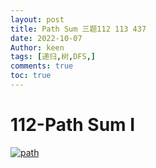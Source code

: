 ```yaml
---
layout: post
title: Path Sum 三题112 113 437
date: 2022-10-07
Author: keen
tags: [递归,树,DFS,]
comments: true
toc: true
---
```

# 112-Path Sum I
[![path](https://lh3.googleusercontent.com/u/0/d/1f0bgfzciau3aPCvxq5w35G3J2aWduCbc)](https://lh3.googleusercontent.com/fife/AAbDypDfy8dqIPWvry44Dpav7LgCGhE89DWL-0RuYQSUmHQYq1hdxZk0hSYV5Vhw-EfMCV7A5sCIAssjN05m7UAY2gLGaUIzTZlaSyrRXRyoEP0dwMU294xQJsjaIflOFk24Ap-R0mCEM0qJpTbX-hZWlcU4W6Jxi7YDhDZ-YLLBEX6my6PNSm2qgEDS32SOZfNSS7atM7O2qywfAyjyabRX19jwZo6xlTeh1_Y4jjk-U-dCynNyrBTfqTAr-V4guySETBKPgNhMiQLZKBDwq1BT-aNNyP1gHGgGqvcyxU98CkLx1ZHgiLFR9p2mjGg5i4Ek3mxjNuLMFKYn2quUDZ_kI23KyJD-kReXDGc7y0xXW8hXsDSbEMtqL5HjRbcfMyw92h9eztwKByppQxJN0nE3csaFcjJRsyWjR4hDgjjpdJRTBk6uqdC64QDc7JXBB801v1s4Xm5cPLy3h_aF_dNQA4-Z_Y58hYBGODLBW7YD_Iihr6m_ynjZFc1394xO1Qz31mWbsmLqXF9ms6BlAk48-wZ9ipEA_qx1ttUk_GWu0gYqdaCxnzOR8mgmb9lSPjGK2io0VbXPQOqLvJ6nHtLqTB3jH_rDE4TyIIfnvES4w4E4KLf39Znprqr05t3Omvx7twpPcX2910Fh0G-O1vSIrFtgYkEBBWmnvqnNFcTtx1lF6gdL1pujipbMcgEA1H0kTLmR46HnJcdLvVC3Kks0zgQRit4ksoLjV0AJe9UdfGY6qN2xjF1UDRD1kBQts4d5QeO2MpB1S_2lHi5zoynwv6XoPfo_kD_YTODGuTVtjbIL2GHUaWgpbmxyAsZkdIasu7OLQ5ILBRLVUMU39UqWs21k2U3WykvmodEKuSXe6s0eMnxk-_YlXeOBxUNfOhiPF9EEImpaq6HlZN8t74W_U5DyW-uFekNLzOxd02CybuOy9IleeMQBchjgHfF75rUTyBdw8uPlaA7TYyM_NpKEohzmf52eQQSGFDmdjIhuowqZ1-0W2-udVbKIGa0ru4rti1E-YKMXuU1MXzUegVzxinp-xCz2vYCFYT1XJvqmy31o41mQT-hDnOixOdDhwzdYxQY-HWK1PlVBPcd3x4EY0F6M0FbBqMkVjfaM6FWVL-oxg4RGkv6h2egfPbNXQSQ4iEZhZzqsii1d8FUNnFfvOlHwkYpBq_166gfAiOslTVNGYnUadUTKAwmendFrjQ6RjZfd4M7R6cLp1XZLB-G0FgIYQXy4NpK35ARugbo5W6Llck3EdnLNPIdLcm71Bxt40E3yUvA2hdlwGC8galJN7EeVwZ3rP5DxXFyhAxY-hUoB1ppawbNROfnNYWSCli4kgOjRHjzsJSIL4yUfQCpEsBgtrQp0XZbfbRXcrb5LhQuazrV0Nx958JaQQMh3r3BR1b-bbCXpLC1U8mR4vOxqgOJl4F4tFYLzj3c7v5HCrdtzezYnnUh4PW2OMCytsUP-xS4UE1v5tw)

